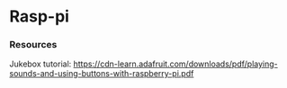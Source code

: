 # Rasp-pi

### Resources
Jukebox tutorial: https://cdn-learn.adafruit.com/downloads/pdf/playing-sounds-and-using-buttons-with-raspberry-pi.pdf
